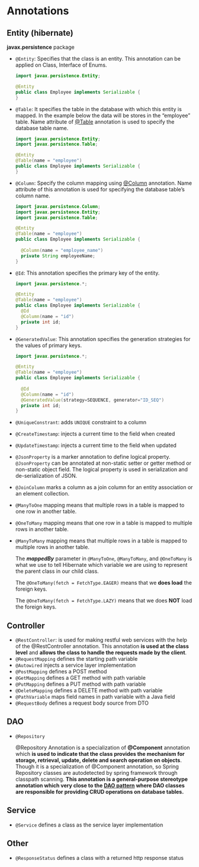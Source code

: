 # Annotations

## Entity (hibernate)

**javax.persistence** package

- `@Entity`: Specifies that the class is an entity. This annotation can be applied on Class, Interface of Enums.

  ```java
  import javax.persistence.Entity;
  
  @Entity
  public class Employee implements Serializable {
  }
  ```

  

- `@Table`: It specifies the table in the database with which this entity is mapped. In the example below the data will be stores in the “employee” table. Name attribute of [@Table](https://www.digitalocean.com/community/users/table) annotation is used to specify the database table name.

  ```java
  import javax.persistence.Entity;
  import javax.persistence.Table;
  
  @Entity
  @Table(name = "employee")
  public class Employee implements Serializable {
  }
  ```

  

- `@Column`: Specify the column mapping using [@Column](https://www.digitalocean.com/community/users/column) annotation. Name attribute of this annotation is used for specifying the database table’s column name.

  ```java
  import javax.persistence.Column;
  import javax.persistence.Entity;
  import javax.persistence.Table;
  
  @Entity
  @Table(name = "employee")
  public class Employee implements Serializable {
   
    @Column(name = "employee_name")
    private String employeeName;
  }
  ```

  

- `@Id`: This annotation specifies the primary key of the entity.

  ```java
  import javax.persistence.*;
  
  @Entity
  @Table(name = "employee")
  public class Employee implements Serializable { 
    @Id
    @Column(name = "id")
    private int id;
  }
  ```

  

- `@GeneratedValue`: This annotation specifies the generation strategies for the values of primary keys.

  ```java
  import javax.persistence.*;
  
  @Entity
  @Table(name = "employee")
  public class Employee implements Serializable {
    
    @Id
    @Column(name = "id")
    @GeneratedValue(strategy=SEQUENCE, generator="ID_SEQ")
    private int id;
  }
  ```

  

- `@UniqueConstrant`: adds `UNIQUE` constraint to a column

- `@CreateTimestamp`: injects a current time to the field when created

- `@UpdateTimestamp`: injects a current time to the field when updated

- `@JsonProperty` is a marker annotation to define logical property. `@JsonProperty` can be annotated at non-static setter or getter method or non-static object field. The logical property is used in serialization and de-serialization of JSON.

- `@JoinColumn` marks a column as a join column for an entity association or an element collection.

- `@ManyToOne` mapping means that multiple rows in a table is mapped to one row in another table.

- `@OneToMany` mapping means that one row in a table is mapped to multiple rows in another table.

- `@ManyToMany` mapping means that multiple rows in a table is mapped to multiple rows in another table.

  The ***mappedBy*** parameter in `@ManyToOne`, `@ManyToMany`, and `@OneToMany` is what we use to tell Hibernate which variable we are using to represent the parent class in our child class.
  
  The `@OneToMany(fetch = FetchType.EAGER)` means that we **does load** the foreign keys.
  
  The `@OneToMany(fetch = FetchType.LAZY)` means that we does **NOT** load the foreign keys.



## Controller

- `@RestController`: is used for making restful web services with the help of the @RestController annotation. This annotation **is used at the class level** and **allows the class to handle the requests made by the client**.
- `@RequestMapping` defines the starting path variable
- `@Autowired` injects a service layer implementation
- `@PostMapping` defines a POST method
- `@GetMapping` defines a GET method with path variable
- `@PutMapping` defines a PUT method with path variable
- `@DeleteMapping` defines a DELETE method with path variable
- `@PathVariable` maps field names in path variable with a Java field
- `@RequestBody` defines a request body source from DTO



## DAO

- `@Repository` 

  @Repository Annotation is a specialization of **@Component** annotation which **is used to indicate that the class provides the mechanism for storage, retrieval, update, delete and search operation on objects**. Though it is a specialization of @Component annotation, so Spring Repository classes are autodetected by spring framework through classpath scanning. **This annotation is a general-purpose stereotype annotation which very close to the [DAO pattern](https://www.geeksforgeeks.org/data-access-object-pattern/) where DAO classes are responsible for providing CRUD operations on database tables.** 



## Service

- `@Service` defines a class as the service layer implementation



## Other

- `@ResponseStatus` defines a class with a returned http response status